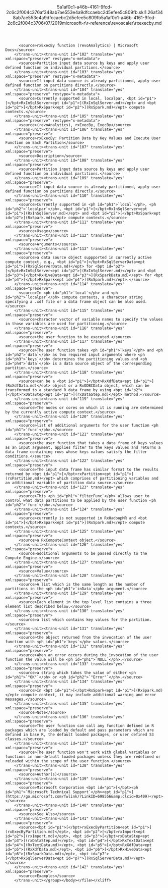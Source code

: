 <?xml version="1.0"?><xliff version="1.2" xmlns="urn:oasis:names:tc:xliff:document:1.2" xmlns:xsi="http://www.w3.org/2001/XMLSchema-instance" xsi:schemaLocation="urn:oasis:names:tc:xliff:document:1.2 xliff-core-1.2-transitional.xsd"><file datatype="xml" original="rxexecby.md" source-language="en-US" target-language="en-US"><header><tool tool-id="mdxliff" tool-name="mdxliff" tool-version="1.0-4e81c41" tool-company="Microsoft" /><xliffext:skl_file_name xmlns:xliffext="urn:microsoft:content:schema:xliffextensions">5a1af0c1-a46b-4161-9fcd-2c6c2f004c376af348ab7ae553e4a9dfccaebc2d5efee5c809fb.skl</xliffext:skl_file_name><xliffext:version xmlns:xliffext="urn:microsoft:content:schema:xliffextensions">1.2</xliffext:version><xliffext:ms.openlocfilehash xmlns:xliffext="urn:microsoft:content:schema:xliffextensions">6af348ab7ae553e4a9dfccaebc2d5efee5c809fb</xliffext:ms.openlocfilehash><xliffext:ms.sourcegitcommit xmlns:xliffext="urn:microsoft:content:schema:xliffextensions">5a1af0c1-a46b-4161-9fcd-2c6c2f004c37</xliffext:ms.sourcegitcommit><xliffext:ms.lasthandoff xmlns:xliffext="urn:microsoft:content:schema:xliffextensions">06/07/2019</xliffext:ms.lasthandoff><xliffext:ms.openlocfilepath xmlns:xliffext="urn:microsoft:content:schema:xliffextensions">microsoft-r\r-reference\revoscaler\rxexecby.md</xliffext:ms.openlocfilepath></header><body><group id="content" extype="content"><trans-unit id="101" translate="yes" xml:space="preserve" restype="x-metadata">
          <source>rxExecBy function (revoAnalytics) | Microsoft Docs</source>
        </trans-unit><trans-unit id="102" translate="yes" xml:space="preserve" restype="x-metadata">
          <source>Partition input data source by keys and apply user defined function on individual partitions.</source>
        </trans-unit><trans-unit id="103" translate="yes" xml:space="preserve" restype="x-metadata">
          <source>If input data source is already partitioned, apply user defined function on partitions directly.</source>
        </trans-unit><trans-unit id="104" translate="yes" xml:space="preserve" restype="x-metadata">
          <source>Currently supported in local, localpar, <bpt id="p1">[</bpt>RxInSqlServer<ept id="p1">](RxInSqlServer.md)</ept> and <bpt id="p2">[</bpt>RxSpark<ept id="p2">](RxSpark.md)</ept> compute contexts.</source>
        </trans-unit><trans-unit id="105" translate="yes" xml:space="preserve" restype="x-metadata">
          <source>(revoAnalytics), rxExecBy, ExecBy</source>
        </trans-unit><trans-unit id="106" translate="yes" xml:space="preserve">
          <source>rxExecBy: Partition Data by Key Values and Execute User Function on Each Partition</source>
        </trans-unit><trans-unit id="107" translate="yes" xml:space="preserve">
          <source>Description</source>
        </trans-unit><trans-unit id="108" translate="yes" xml:space="preserve">
          <source>Partition input data source by keys and apply user defined function on individual partitions.</source>
        </trans-unit><trans-unit id="109" translate="yes" xml:space="preserve">
          <source>If input data source is already partitioned, apply user defined function on partitions directly.</source>
        </trans-unit><trans-unit id="110" translate="yes" xml:space="preserve">
          <source>Currently supported in <ph id="ph1">`local`</ph>, <ph id="ph2">`localpar`</ph>, <bpt id="p1">[</bpt>RxInSqlServer<ept id="p1">](RxInSqlServer.md)</ept> and <bpt id="p2">[</bpt>RxSpark<ept id="p2">](RxSpark.md)</ept> compute contexts.</source>
        </trans-unit><trans-unit id="111" translate="yes" xml:space="preserve">
          <source>Usage</source>
        </trans-unit><trans-unit id="112" translate="yes" xml:space="preserve">
          <source>Arguments</source>
        </trans-unit><trans-unit id="113" translate="yes" xml:space="preserve">
          <source>a data source object suppported in currently active compute context, e.g., <bpt id="p1">[</bpt>RxSqlServerData<ept id="p1">](RxSqlServerData.md)</ept> for <bpt id="p2">[</bpt>RxInSqlServer<ept id="p2">](RxInSqlServer.md)</ept> and <bpt id="p3">[</bpt>RxHiveData<ept id="p3">](RxSparkData.md)</ept> for <bpt id="p4">[</bpt>RxSpark<ept id="p4">](RxSpark.md)</ept>.</source>
        </trans-unit><trans-unit id="114" translate="yes" xml:space="preserve">
          <source>In <ph id="ph1">`local`</ph> and <ph id="ph2">`localpar`</ph> compute contexts, a character string specifying a .xdf file or a data frame object can be also used.</source>
        </trans-unit><trans-unit id="115" translate="yes" xml:space="preserve">
          <source>character vector of variable names to specify the values in those variables are used for partitioning.</source>
        </trans-unit><trans-unit id="116" translate="yes" xml:space="preserve">
          <source>the user function to be executed.</source>
        </trans-unit><trans-unit id="117" translate="yes" xml:space="preserve">
          <source>The user function takes <ph id="ph1">`keys`</ph> and <ph id="ph2">`data`</ph> as two required input arguments where <ph id="ph3">`keys`</ph> determines the partitioning values and <ph id="ph4">`data`</ph> is a data source object of the corresponding partition.</source>
        </trans-unit><trans-unit id="118" translate="yes" xml:space="preserve">
          <source>can be a <bpt id="p1">[</bpt>RxXdfData<ept id="p1">](RxXdfData.md)</ept> object or a RxODBCData object, which can be transformed to a standard R data frame by using <bpt id="p2">[</bpt>rxDataStep<ept id="p2">](rxDataStep.md)</ept> method.</source>
        </trans-unit><trans-unit id="119" translate="yes" xml:space="preserve">
          <source>The nodes or cores on which it is running are determined by the currently active compute context.</source>
        </trans-unit><trans-unit id="120" translate="yes" xml:space="preserve">
          <source>list of additional arguments for the user function <ph id="ph1">`func`</ph>.</source>
        </trans-unit><trans-unit id="121" translate="yes" xml:space="preserve">
          <source>the user function that takes a data frame of keys values as an input argument, applies filter to the keys values and returns a data frame containing rows whose keys values satisfy the filter conditions.</source>
        </trans-unit><trans-unit id="122" translate="yes" xml:space="preserve">
          <source>The input data frame has similar format to the results returned by <bpt id="p1">[</bpt>rxPartition<ept id="p1">](rxPartition.md)</ept> which comprises of partitioning variables and an additional variable of partition data source.</source>
        </trans-unit><trans-unit id="123" translate="yes" xml:space="preserve">
          <source>This <ph id="ph1">`filterFunc`</ph> allows user to control what data partitions to be applied by the user function <ph id="ph2">`func`</ph>.</source>
        </trans-unit><trans-unit id="124" translate="yes" xml:space="preserve">
          <source>currently is not supported in RxHadoopMR and <bpt id="p1">[</bpt>RxSpark<ept id="p1">](RxSpark.md)</ept> compute contexts.</source>
        </trans-unit><trans-unit id="125" translate="yes" xml:space="preserve">
          <source>a RxComputeContext object.</source>
        </trans-unit><trans-unit id="126" translate="yes" xml:space="preserve">
          <source>additional arguments to be passed directly to the Compute Engine.</source>
        </trans-unit><trans-unit id="127" translate="yes" xml:space="preserve">
          <source>Value</source>
        </trans-unit><trans-unit id="128" translate="yes" xml:space="preserve">
          <source>A list which is the same length as the number of partitions in the <ph id="ph1">`inData`</ph> argument.</source>
        </trans-unit><trans-unit id="129" translate="yes" xml:space="preserve">
          <source>Each element in the top level list contains a three element list described below.</source>
        </trans-unit><trans-unit id="130" translate="yes" xml:space="preserve">
          <source>a list which contains key values for the partition.</source>
        </trans-unit><trans-unit id="131" translate="yes" xml:space="preserve">
          <source>the object returned from the invocation of the user function with <ph id="ph1">`keys`</ph> values.</source>
        </trans-unit><trans-unit id="132" translate="yes" xml:space="preserve">
          <source>When an error occurs during the invocation of the user function the value will be <ph id="ph1">`NULL`</ph>.</source>
        </trans-unit><trans-unit id="133" translate="yes" xml:space="preserve">
          <source>a string which takes the value of either <ph id="ph1">`"OK"`</ph> or <ph id="ph2">`"Error"`</ph>.</source>
        </trans-unit><trans-unit id="134" translate="yes" xml:space="preserve">
          <source>In <bpt id="p1">[</bpt>RxSpark<ept id="p1">](RxSpark.md)</ept> compute context, it may include additional warning and error messages.</source>
        </trans-unit><trans-unit id="135" translate="yes" xml:space="preserve">
          <source>Note</source>
        </trans-unit><trans-unit id="136" translate="yes" xml:space="preserve">
          <source>The user function can call any function defined in R packages which are loaded by default and pass parameters which are defined in base R, the default loaded packages, or user defined S3 classes.</source>
        </trans-unit><trans-unit id="137" translate="yes" xml:space="preserve">
          <source>The user function won't work with global variables or functions in non-default loaded packages unless they are redefined or reloaded within the scope of the user function.</source>
        </trans-unit><trans-unit id="138" translate="yes" xml:space="preserve">
          <source>Author(s)</source>
        </trans-unit><trans-unit id="139" translate="yes" xml:space="preserve">
          <source>Microsoft Corporation <bpt id="p1">[</bpt><ph id="ph1">`Microsoft Technical Support`</ph><ept id="p1">](https://go.microsoft.com/fwlink/?LinkID=698556&amp;clcid=0x409)</ept></source>
        </trans-unit><trans-unit id="140" translate="yes" xml:space="preserve">
          <source>See Also</source>
        </trans-unit><trans-unit id="141" translate="yes" xml:space="preserve">
          <source><bpt id="p1">[</bpt>rxExecByPartition<ept id="p1">](rxExecByPartition.md)</ept>, <bpt id="p2">[</bpt>rxImport<ept id="p2">](rxImport.md)</ept>, <bpt id="p3">[</bpt>rxDataStep<ept id="p3">](rxDataStep.md)</ept>, <bpt id="p4">[</bpt>RxTextData<ept id="p4">](RxTextData.md)</ept>, <bpt id="p5">[</bpt>RxXdfData<ept id="p5">](RxXdfData.md)</ept>, <bpt id="p6">[</bpt>RxHiveData<ept id="p6">](RxSparkData.md)</ept>, <bpt id="p7">[</bpt>RxSqlServerData<ept id="p7">](RxSqlServerData.md)</ept></source>
        </trans-unit><trans-unit id="142" translate="yes" xml:space="preserve">
          <source>Examples</source>
        </trans-unit></group></body></file></xliff>